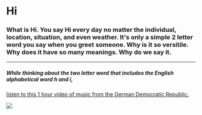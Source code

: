 # **Hi**
### What is Hi. You say Hi every day no matter the individual, location, situation, and even weather. It's only a simple 2 letter word you say when you greet someone. Why is it so versitile. Why does it have so many meanings. Why do we say it.
---
##### While thinking about the two letter word that includes the English alphabetical word h and i, 
[listen to this 1 hour video of music from the German Democratic Republic.](https://www.youtube.com/watch?v=FExnNyMF0_4)

[![](https://camo.githubusercontent.com/5121b11925ac5bd6082fc40f3fe5079e0ac5e4c4/68747470733a2f2f75706c6f61642e77696b696d656469612e6f72672f77696b6970656469612f636f6d6d6f6e732f7468756d622f362f36302f31393836303530333430304e525f4265726c696e5f50616c6173745f6465725f52657075626c696b5f4d6172782d456e67656c732d506c61747a2e6a70672f3139323070782d31393836303530333430304e525f4265726c696e5f50616c6173745f6465725f52657075626c696b5f4d6172782d456e67656c732d506c61747a2e6a7067)](https://en.wikipedia.org/wiki/Palace_of_the_Republic,_Berlin)
